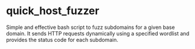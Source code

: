 # quick_host_fuzzer
Simple and effective bash script to fuzz subdomains for a given base domain. It sends HTTP requests dynamically using a specified wordlist and provides the status code for each subdomain.

